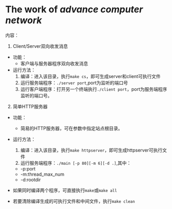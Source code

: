 # The work of *advance computer network*

内容：

1. Client/Server双向收发消息
  - 功能：
    - 客户端与服务器程序双向收发消息
  - 运行方法：
    1. 编译：进入该目录，执行`make cs`，即可生成server和client可执行文件
    2. 运行服务端程序：`./server port`,port为监听的端口号
    3. 运行客户端程序：打开另一个终端执行`./client port`，port为服务端程序监听的端口号。

2. 简单HTTP服务器
  - 功能：
    - 简易的HTTP服务器，可在参数中指定站点根目录。
  - 运行方法：
    1. 编译：进入该目录，执行`make httpserver`，即可生成httpserver可执行文件
    2. 运行服务端程序：`./main [-p 80][-m 6][-d .]`,其中：
      - -p:port
      - -m:thread_max_num
      - -d:rootdir

- 如果同时编译两个程序，可直接执行`make`或`make all`
- 若要清除编译生成的可执行文件和中间文件，执行`make clean`
